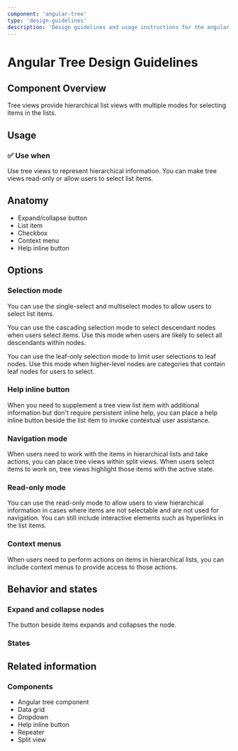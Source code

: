 ```yaml
---
component: 'angular-tree'
type: 'design-guidelines'
description: 'Design guidelines and usage instructions for the angular-tree component extracted from SKY UX documentation.'
---
```


# Angular Tree Design Guidelines

## Component Overview
Tree views provide hierarchical list views with multiple modes for selecting items in the lists.

## Usage

### ✅ Use when

Use tree views to represent hierarchical information. You can make tree views read-only or allow users to select list items.

## Anatomy

- Expand/collapse button
- List item
- Checkbox
- Context menu
- Help inline button

## Options

### Selection mode

You can use the single-select and multiselect modes to allow users to select list items.

You can use the cascading selection mode to select descendant nodes when users select items. Use this mode when users are likely to select all descendants within nodes.

You can use the leaf-only selection mode to limit user selections to leaf nodes. Use this mode when higher-level nodes are categories that contain leaf nodes for users to select.

### Help inline button

When you need to supplement a tree view list item with additional information but don't require persistent inline help, you can place a help inline button beside the list item to invoke contextual user assistance.

### Navigation mode

When users need to work with the items in hierarchical lists and take actions, you can place tree views within split views. When users select items to work on, tree views highlight those items with the active state.

### Read-only mode

You can use the read-only mode to allow users to view hierarchical information in cases where items are not selectable and are not used for navigation. You can still include interactive elements such as hyperlinks in the list items.

### Context menus

When users need to perform actions on items in hierarchical lists, you can include context menus to provide access to those actions.

## Behavior and states

### Expand and collapse nodes

The button beside items expands and collapses the node.

### States

## Related information

### Components

- Angular tree component
- Data grid
- Dropdown
- Help inline button
- Repeater
- Split view